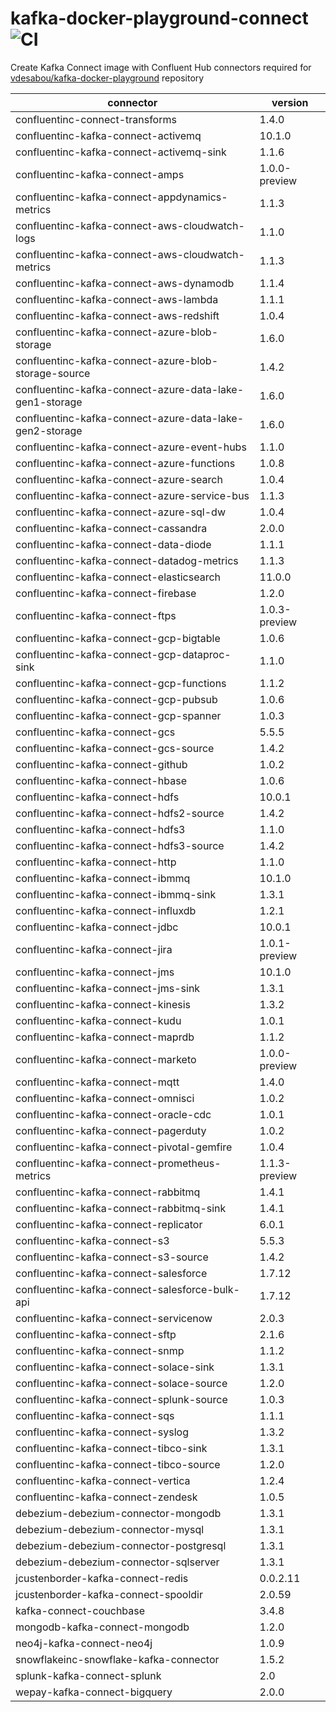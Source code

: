 # kafka-docker-playground-connect ![CI](https://github.com/vdesabou/kafka-docker-playground-connect/workflows/CI/badge.svg?branch=master)

Create Kafka Connect image with Confluent Hub connectors required for [vdesabou/kafka-docker-playground](https://github.com/vdesabou/kafka-docker-playground) repository

| connector  | version |
|---|---|
| confluentinc-connect-transforms  | 1.4.0 |
| confluentinc-kafka-connect-activemq  | 10.1.0 |
| confluentinc-kafka-connect-activemq-sink  | 1.1.6 |
| confluentinc-kafka-connect-amps  | 1.0.0-preview |
| confluentinc-kafka-connect-appdynamics-metrics  | 1.1.3 |
| confluentinc-kafka-connect-aws-cloudwatch-logs  | 1.1.0 |
| confluentinc-kafka-connect-aws-cloudwatch-metrics  | 1.1.3 |
| confluentinc-kafka-connect-aws-dynamodb  | 1.1.4 |
| confluentinc-kafka-connect-aws-lambda  | 1.1.1 |
| confluentinc-kafka-connect-aws-redshift  | 1.0.4 |
| confluentinc-kafka-connect-azure-blob-storage  | 1.6.0 |
| confluentinc-kafka-connect-azure-blob-storage-source  | 1.4.2 |
| confluentinc-kafka-connect-azure-data-lake-gen1-storage  | 1.6.0 |
| confluentinc-kafka-connect-azure-data-lake-gen2-storage  | 1.6.0 |
| confluentinc-kafka-connect-azure-event-hubs  | 1.1.0 |
| confluentinc-kafka-connect-azure-functions  | 1.0.8 |
| confluentinc-kafka-connect-azure-search  | 1.0.4 |
| confluentinc-kafka-connect-azure-service-bus  | 1.1.3 |
| confluentinc-kafka-connect-azure-sql-dw  | 1.0.4 |
| confluentinc-kafka-connect-cassandra  | 2.0.0 |
| confluentinc-kafka-connect-data-diode  | 1.1.1 |
| confluentinc-kafka-connect-datadog-metrics  | 1.1.3 |
| confluentinc-kafka-connect-elasticsearch  | 11.0.0 |
| confluentinc-kafka-connect-firebase  | 1.2.0 |
| confluentinc-kafka-connect-ftps  | 1.0.3-preview |
| confluentinc-kafka-connect-gcp-bigtable  | 1.0.6 |
| confluentinc-kafka-connect-gcp-dataproc-sink  | 1.1.0 |
| confluentinc-kafka-connect-gcp-functions  | 1.1.2 |
| confluentinc-kafka-connect-gcp-pubsub  | 1.0.6 |
| confluentinc-kafka-connect-gcp-spanner  | 1.0.3 |
| confluentinc-kafka-connect-gcs  | 5.5.5 |
| confluentinc-kafka-connect-gcs-source  | 1.4.2 |
| confluentinc-kafka-connect-github  | 1.0.2 |
| confluentinc-kafka-connect-hbase  | 1.0.6 |
| confluentinc-kafka-connect-hdfs  | 10.0.1 |
| confluentinc-kafka-connect-hdfs2-source  | 1.4.2 |
| confluentinc-kafka-connect-hdfs3  | 1.1.0 |
| confluentinc-kafka-connect-hdfs3-source  | 1.4.2 |
| confluentinc-kafka-connect-http  | 1.1.0 |
| confluentinc-kafka-connect-ibmmq  | 10.1.0 |
| confluentinc-kafka-connect-ibmmq-sink  | 1.3.1 |
| confluentinc-kafka-connect-influxdb  | 1.2.1 |
| confluentinc-kafka-connect-jdbc  | 10.0.1 |
| confluentinc-kafka-connect-jira  | 1.0.1-preview |
| confluentinc-kafka-connect-jms  | 10.1.0 |
| confluentinc-kafka-connect-jms-sink  | 1.3.1 |
| confluentinc-kafka-connect-kinesis  | 1.3.2 |
| confluentinc-kafka-connect-kudu  | 1.0.1 |
| confluentinc-kafka-connect-maprdb  | 1.1.2 |
| confluentinc-kafka-connect-marketo  | 1.0.0-preview |
| confluentinc-kafka-connect-mqtt  | 1.4.0 |
| confluentinc-kafka-connect-omnisci  | 1.0.2 |
| confluentinc-kafka-connect-oracle-cdc  | 1.0.1 |
| confluentinc-kafka-connect-pagerduty  | 1.0.2 |
| confluentinc-kafka-connect-pivotal-gemfire  | 1.0.4 |
| confluentinc-kafka-connect-prometheus-metrics  | 1.1.3-preview |
| confluentinc-kafka-connect-rabbitmq  | 1.4.1 |
| confluentinc-kafka-connect-rabbitmq-sink  | 1.4.1 |
| confluentinc-kafka-connect-replicator  | 6.0.1 |
| confluentinc-kafka-connect-s3  | 5.5.3 |
| confluentinc-kafka-connect-s3-source  | 1.4.2 |
| confluentinc-kafka-connect-salesforce  | 1.7.12 |
| confluentinc-kafka-connect-salesforce-bulk-api  | 1.7.12 |
| confluentinc-kafka-connect-servicenow  | 2.0.3 |
| confluentinc-kafka-connect-sftp  | 2.1.6 |
| confluentinc-kafka-connect-snmp  | 1.1.2 |
| confluentinc-kafka-connect-solace-sink  | 1.3.1 |
| confluentinc-kafka-connect-solace-source  | 1.2.0 |
| confluentinc-kafka-connect-splunk-source  | 1.0.3 |
| confluentinc-kafka-connect-sqs  | 1.1.1 |
| confluentinc-kafka-connect-syslog  | 1.3.2 |
| confluentinc-kafka-connect-tibco-sink  | 1.3.1 |
| confluentinc-kafka-connect-tibco-source  | 1.2.0 |
| confluentinc-kafka-connect-vertica  | 1.2.4 |
| confluentinc-kafka-connect-zendesk  | 1.0.5 |
| debezium-debezium-connector-mongodb  | 1.3.1 |
| debezium-debezium-connector-mysql  | 1.3.1 |
| debezium-debezium-connector-postgresql  | 1.3.1 |
| debezium-debezium-connector-sqlserver  | 1.3.1 |
| jcustenborder-kafka-connect-redis  | 0.0.2.11 |
| jcustenborder-kafka-connect-spooldir  | 2.0.59 |
| kafka-connect-couchbase  | 3.4.8 |
| mongodb-kafka-connect-mongodb  | 1.2.0 |
| neo4j-kafka-connect-neo4j  | 1.0.9 |
| snowflakeinc-snowflake-kafka-connector  | 1.5.2 |
| splunk-kafka-connect-splunk  | 2.0 |
| wepay-kafka-connect-bigquery  | 2.0.0 |
